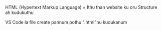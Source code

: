 HTML (Hypertext Markup Language) = Ithu than website ku oru Structure ah kudukuthu

VS Code la file create pannum pothu ".html"nu kudukanum
